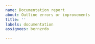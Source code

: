 ```yaml
---
name: Documentation report
about: Outline errors or improvements
title: ''
labels: documentation
assignees: bernzrdo

---
```



